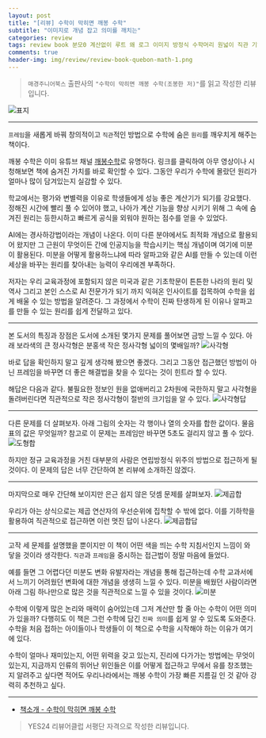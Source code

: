 ```yaml
---  
layout: post  
title: "[리뷰] 수학이 막히면 깨봉 수학"  
subtitle: "이미지로 개념 잡고 의미를 깨치는"  
categories: review  
tags: review book 분모0 계산없이 루트 왜 로그 이미지 방정식 수학머리 원넓이 직관 기하학 함수 수열 미분 경우의수 평균 농도     
comments: true  
header-img: img/review/review-book-quebon-math-1.png
---  
```

  
> `매경주니어북스` 출판사의 `"수학이 막히면 깨봉 수학(조봉한 저)"`를 읽고 작성한 리뷰입니다.  

![표지](https://telegeam.github.io/assets/img/review/review-book-quebon-math-1.png)  

---

`프레임`을 새롭게 바꿔 창의적이고 `직관`적인 방법으로 수학에 숨은 `원리`를 깨우치게 해주는 책이다.

깨봉 수학은 이미 유튜브 채널 [깨봉수학](https://www.youtube.com/watch?v=8XOxsCVB3aI)로 유명하다. 링크를 클릭하여 아무 영상이나 시청해보면 책에 숨겨진 가치를 바로 확인할 수 있다. 그동안 우리가 수학에 몰랐던 원리가 얼마나 많이 담겨있는지 실감할 수 있다.

학교에서는 평가와 변별력을 이유로 학생들에게 성능 좋은 계산기가 되기를 강요했다. 정해진 시간에 빨리 풀 수 있어야 했고, 나아가 계산 기능을 향상 시키기 위해 그 속에 숨겨진 원리는 등한시하고 빠르게 공식을 외워야 원하는 점수를 얻을 수 있었다. 

AI에는 경사하강법이라는 개념이 나온다. 이미 다른 분야에서도 최적화 개념으로 활용되어 왔지만 그 근원이 무엇이든 간에 인공지능을 학습시키는 핵심 개념이며 여기에 미분이 활용된다. 미분을 어떻게 활용하느냐에 따라 알파고와 같은 AI를 만들 수 있는데 이런 세상을 바꾸는 원리를 찾아내는 능력이 우리에겐 부족하다. 

저자는 우리 교육과정에 포함되지 않은 미국과 같은 기초학문이 튼튼한 나라의 원리 및 역사 그리고 본인 스스로 AI 전문가가 되기 까지 익혀온 인사이트를 접목하여 수학을 쉽게 배울 수 있는 방법을 알려준다. 그 과정에서 수학이 진짜 탄생하게 된 이유나 알파고를 만들 수 있는 원리를 쉽게 전달하고 있다. 

---

본 도서의 특징과 장점은 도서에 소개된 몇가지 문제를 풀어보면 금방 느낄 수 있다. 아래 보라색의 큰 정사각형은 분홍색 작은 정사각형 넓이의 몇배일까?
![사각형](https://telegeam.github.io/assets/img/review/review-book-quebon-math-2.png)  

바로 답을 확인하지 말고 깊게 생각해 봤으면 좋겠다. 그리고 그동안 접근했던 방법이 아닌 프레임을 바꾸면 더 좋은 해결법을 찾을 수 있다는 것이 힌트라 할 수 있다. 

해답은 다음과 같다. 불필요한 정보인 원을 없애버리고 2차원에 국한하지 말고 사각형을 돌려버린다면 직관적으로 작은 정사각형이 절반의 크기임을 알 수 있다.
![사각형답](https://telegeam.github.io/assets/img/review/review-book-quebon-math-3.png)  

---

다른 문제를 더 살펴보자. 아래 그림의 숫자는 각 행이나 열의 숫자를 합한 값이다. 물음표의 값은 무엇일까? 참고로 이 문제는 프레임만 바꾸면 5초도 걸리지 않고 풀 수 있다. 
![도형합](https://telegeam.github.io/assets/img/review/review-book-quebon-math-4.png)  

하지만 정규 교육과정을 거친 대부분의 사람은 연립방정식 위주의 방법으로 접근하게 될 것이다. 이 문제의 답은 너무 간단하여 본 리뷰에 소개하진 않겠다.

---

마지막으로 매우 간단해 보이지만 은근 쉽지 않은 덧셈 문제를 살펴보자.
![제곱합](https://telegeam.github.io/assets/img/review/review-book-quebon-math-6.png)  

우리가 아는 상식으로는 제곱 연산자의 우선순위에 집착할 수 밖에 없다. 이를 기하학을 활용하여 직관적으로 접근하면 이런 멋진 답이 나온다. 
![제곱합답](https://telegeam.github.io/assets/img/review/review-book-quebon-math-5.png)  

---

고작 세 문제를 설명했을 뿐이지만 이 책이 어떤 색을 띄는 수학 지침서인지 느낌이 와 닿을 것이라 생각한다. `직관`과 `프레임`을 중시하는 접근법이 정말 마음에 들었다. 

예를 들면 그 어렵다던 미분도 변화 유발자라는 개념을 통해 접근하는데 수학 교과서에서 느끼기 어려웠던 변화에 대한 개념을 생생히 느낄 수 있다. 미분을 배웠던 사람이라면 아래 그림 하나만으로 많은 것을 직관적으로 느낄 수 있을 것이다.
![미분](https://telegeam.github.io/assets/img/review/review-book-quebon-math-7.png)  

수학에 이렇게 많은 논리와 매력이 숨어있는데 그저 계산만 할 줄 아는 수학이 어떤 의미가 있을까? 다행히도 이 책은 그런 수학에 담긴 `진짜 의미`를 쉽게 알 수 있도록 도와준다. 수학을 처음 접하는 아이들이나 학생들이 이 책으로 수학을 시작해야 하는 이유가 여기에 있다.

수학이 얼마나 재미있는지, 어떤 위력을 갖고 있는지, 진리에 다가가는 방법에는 무엇이 있는지, 지금까지 인류의 뛰어난 위인들은 이를 어떻게 접근하고 무에서 유를 창조했는지 알려주고 싶다면 적어도 우리나라에서는 깨봉 수학이 가장 빠른 지름길 인 것 같아 강력히 추천하고 싶다.

---

* [책소개 - 수학이 막히면 깨봉 수학](http://www.yes24.com/Product/Goods/102263478)

> YES24 리뷰어클럽 서평단 자격으로 작성한 리뷰입니다.